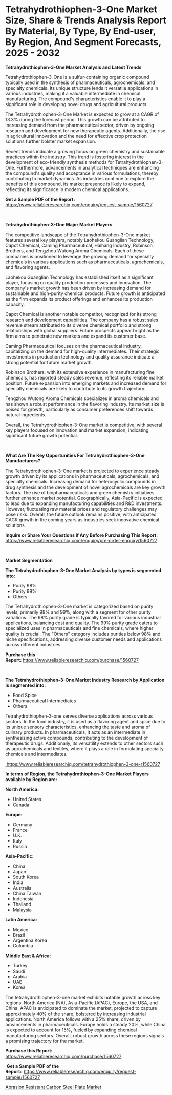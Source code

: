 <p><h1>Tetrahydrothiophen-3-One Market Size, Share & Trends Analysis Report By Material, By Type, By End-user, By Region, And Segment Forecasts, 2025 - 2032</h1></p><p><strong>Tetrahydrothiophen-3-One Market Analysis and Latest Trends</strong></p>
<p><p>Tetrahydrothiophen-3-One is a sulfur-containing organic compound typically used in the synthesis of pharmaceuticals, agrochemicals, and specialty chemicals. Its unique structure lends it versatile applications in various industries, making it a valuable intermediate in chemical manufacturing. The compound's characteristics enable it to play a significant role in developing novel drugs and agricultural products.</p><p>The Tetrahydrothiophen-3-One Market is expected to grow at a CAGR of 13.3% during the forecast period. This growth can be attributed to increasing demand from the pharmaceutical sector, driven by ongoing research and development for new therapeutic agents. Additionally, the rise in agricultural innovation and the need for effective crop protection solutions further bolster market expansion.</p><p>Recent trends indicate a growing focus on green chemistry and sustainable practices within the industry. This trend is fostering interest in the development of eco-friendly synthesis methods for Tetrahydrothiophen-3-One. Furthermore, advancements in analytical techniques are enhancing the compound's quality and acceptance in various formulations, thereby contributing to market dynamics. As industries continue to explore the benefits of this compound, its market presence is likely to expand, reflecting its significance in modern chemical applications.</p></p>
<p><strong>Get a Sample PDF of the Report:&nbsp;</strong> <a href="https://www.reliableresearchiq.com/enquiry/request-sample/1560727?utm_campaign=2267&utm_medium=2&utm_source=Github&utm_content=ia&utm_term=01022025&utm_id=tetrahydrothiophen-3-one">https://www.reliableresearchiq.com/enquiry/request-sample/1560727</a></p>
<p>&nbsp;</p>
<p><strong>Tetrahydrothiophen-3-One Major Market Players</strong></p>
<p><p>The competitive landscape of the Tetrahydrothiophen-3-One market features several key players, notably Laohekou Guanglian Technology, Capot Chemical, Caming Pharmaceutical, Haihang Industry, Robinson Brothers, and Tengzhou Wutong Aroma Chemicals. Each of these companies is positioned to leverage the growing demand for specialty chemicals in various applications such as pharmaceuticals, agrochemicals, and flavoring agents.</p><p>Laohekou Guanglian Technology has established itself as a significant player, focusing on quality production processes and innovation. The company's market growth has been driven by increasing demand for sustainable and high-purity chemical products. Future growth is anticipated as the firm expands its product offerings and enhances its production capacity.</p><p>Capot Chemical is another notable competitor, recognized for its strong research and development capabilities. The company has a robust sales revenue stream attributed to its diverse chemical portfolio and strong relationships with global suppliers. Future prospects appear bright as the firm aims to penetrate new markets and expand its customer base.</p><p>Caming Pharmaceutical focuses on the pharmaceutical industry, capitalizing on the demand for high-quality intermediates. Their strategic investments in production technology and quality assurance indicate a strong potential for future market growth.</p><p>Robinson Brothers, with its extensive experience in manufacturing fine chemicals, has reported steady sales revenue, reflecting its reliable market position. Future expansion into emerging markets and increased demand for specialty chemicals are likely to contribute to its growth trajectory.</p><p>Tengzhou Wutong Aroma Chemicals specializes in aroma chemicals and has shown a robust performance in the flavoring industry. Its market size is poised for growth, particularly as consumer preferences shift towards natural ingredients.</p><p>Overall, the Tetrahydrothiophen-3-One market is competitive, with several key players focused on innovation and market expansion, indicating significant future growth potential.</p></p>
<p>&nbsp;</p>
<p><strong>What Are The Key Opportunities For Tetrahydrothiophen-3-One Manufacturers?</strong></p>
<p><p>The Tetrahydrothiophen-3-One market is projected to experience steady growth driven by its applications in pharmaceuticals, agrochemicals, and specialty chemicals. Increasing demand for heterocyclic compounds in drug synthesis and the development of novel agrochemicals are key growth factors. The rise of biopharmaceuticals and green chemistry initiatives further enhance market potential. Geographically, Asia-Pacific is expected to lead due to expanding manufacturing capabilities and R&D investments. However, fluctuating raw material prices and regulatory challenges may pose risks. Overall, the future outlook remains positive, with anticipated CAGR growth in the coming years as industries seek innovative chemical solutions.</p></p>
<p><strong>Inquire or Share Your Questions If Any Before Purchasing This Report:</strong> <a href="https://www.reliableresearchiq.com/enquiry/pre-order-enquiry/1560727?utm_campaign=2267&utm_medium=2&utm_source=Github&utm_content=ia&utm_term=01022025&utm_id=tetrahydrothiophen-3-one">https://www.reliableresearchiq.com/enquiry/pre-order-enquiry/1560727</a></p>
<p>&nbsp;</p>
<p><strong>Market Segmentation</strong></p>
<p><strong>The Tetrahydrothiophen-3-One Market Analysis by types is segmented into:</strong></p>
<p><ul><li>Purity 98%</li><li>Purity 99%</li><li>Others</li></ul></p>
<p><p>The Tetrahydrothiophen-3-One market is categorized based on purity levels, primarily 98% and 99%, along with a segment for other purity variations. The 98% purity grade is typically favored for various industrial applications, balancing cost and quality. The 99% purity grade caters to specialized uses in pharmaceuticals and fine chemicals, where higher quality is crucial. The "Others" category includes purities below 98% and niche specifications, addressing diverse customer needs and applications across different industries.</p></p>
<p><strong>Purchase this Report:&nbsp;</strong><a href="https://www.reliableresearchiq.com/purchase/1560727?utm_campaign=2267&utm_medium=2&utm_source=Github&utm_content=ia&utm_term=01022025&utm_id=tetrahydrothiophen-3-one">https://www.reliableresearchiq.com/purchase/1560727</a></p>
<p>&nbsp;</p>
<p><strong>The Tetrahydrothiophen-3-One Market Industry Research by Application is segmented into:</strong></p>
<p><ul><li>Food Spice</li><li>Pharmaceutical Intermediates</li><li>Others</li></ul></p>
<p><p>Tetrahydrothiophen-3-one serves diverse applications across various sectors. In the food industry, it is used as a flavoring agent and spice due to its unique sensory characteristics, enhancing the taste and aroma of culinary products. In pharmaceuticals, it acts as an intermediate in synthesizing active compounds, contributing to the development of therapeutic drugs. Additionally, its versatility extends to other sectors such as agrochemicals and textiles, where it plays a role in formulating specialty chemicals and intermediates.</p></p>
<p><a href="https://www.reliableresearchiq.com/tetrahydrothiophen-3-one-r1560727?utm_campaign=2267&utm_medium=2&utm_source=Github&utm_content=ia&utm_term=01022025&utm_id=tetrahydrothiophen-3-one">&nbsp;https://www.reliableresearchiq.com/tetrahydrothiophen-3-one-r1560727</a></p>
<p><strong>In terms of Region, the Tetrahydrothiophen-3-One Market Players available by Region are:</strong></p>
<p>
    <p> <strong> North America: </strong>
        <ul>
            <li>United States</li>
            <li>Canada</li>
        </ul>
        </p> 
    <p> <strong> Europe: </strong>
        <ul>
            <li>Germany</li>
            <li>France</li>
            <li>U.K.</li>
            <li>Italy</li>
            <li>Russia</li>
        </ul>
        </p> 
    <p> <strong> Asia-Pacific: </strong>
        <ul>
            <li>China</li>
            <li>Japan</li>
            <li>South Korea</li>
            <li>India</li>
            <li>Australia</li>
            <li>China Taiwan</li>
            <li>Indonesia</li>
            <li>Thailand</li>
            <li>Malaysia</li>
        </ul>
        </p> 
    <p> <strong> Latin America: </strong>
        <ul>
            <li>Mexico</li>
            <li>Brazil</li>
            <li>Argentina Korea</li>
            <li>Colombia</li>
        </ul>
        </p> 
    <p> <strong> Middle East & Africa: </strong>
        <ul>
            <li>Turkey</li>
            <li>Saudi</li>
            <li>Arabia</li>
            <li>UAE</li>
            <li>Korea</li>
        </ul>
    </p>
    </p>
<p><p>The tetrahydrothiophen-3-one market exhibits notable growth across key regions: North America (NA), Asia-Pacific (APAC), Europe, the USA, and China. APAC is anticipated to dominate the market, projected to capture approximately 40% of the share, bolstered by increasing industrial applications. North America follows with a 25% share, driven by advancements in pharmaceuticals. Europe holds a steady 20%, while China is expected to account for 15%, fueled by expanding chemical manufacturing sectors. Overall, robust growth across these regions signals a promising trajectory for the market.</p></p>
<p><strong>Purchase this Report: </strong><a href="https://www.reliableresearchiq.com/purchase/1560727?utm_campaign=2267&utm_medium=2&utm_source=Github&utm_content=ia&utm_term=01022025&utm_id=tetrahydrothiophen-3-one">https://www.reliableresearchiq.com/purchase/1560727</a></p>
<p>&nbsp;<strong>Get a Sample PDF of the Report:&nbsp;&nbsp;</strong><a href="https://www.reliableresearchiq.com/enquiry/request-sample/1560727?utm_campaign=2267&utm_medium=2&utm_source=Github&utm_content=ia&utm_term=01022025&utm_id=tetrahydrothiophen-3-one">https://www.reliableresearchiq.com/enquiry/request-sample/1560727</a></p>
<p><strong></strong></p>
<p><p><a href="https://github.com/steidmindy199393/Market-Research-Report-List-1/blob/main/abrasion-resistant-carbon-steel-plate-market.md?utm_campaign=2267&utm_medium=2&utm_source=Github&utm_content=ia&utm_term=01022025&utm_id=tetrahydrothiophen-3-one">Abrasion Resistant Carbon Steel Plate Market</a></p></p>